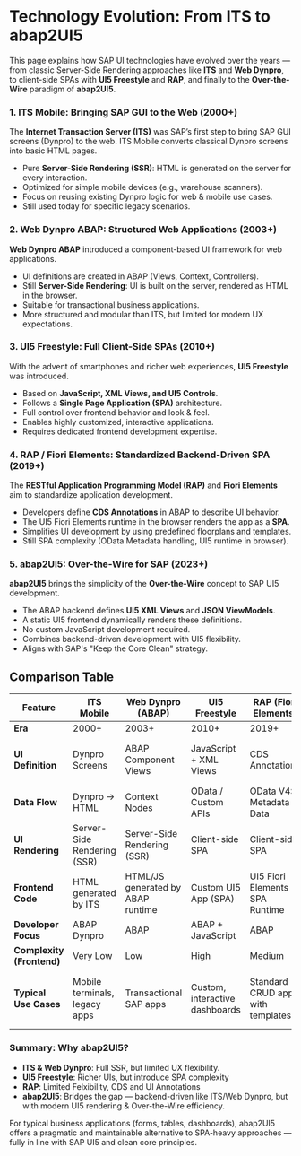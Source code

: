 # Technology Evolution: From ITS to abap2UI5

This page explains how SAP UI technologies have evolved over the years — from classic Server-Side Rendering approaches like **ITS** and **Web Dynpro**, to client-side SPAs with **UI5 Freestyle** and **RAP**, and finally to the **Over-the-Wire** paradigm of **abap2UI5**.

### 1. ITS Mobile: Bringing SAP GUI to the Web (2000+)
The **Internet Transaction Server (ITS)** was SAP’s first step to bring SAP GUI screens (Dynpro) to the web. ITS Mobile converts classical Dynpro screens into basic HTML pages.

- Pure **Server-Side Rendering (SSR)**: HTML is generated on the server for every interaction.
- Optimized for simple mobile devices (e.g., warehouse scanners).
- Focus on reusing existing Dynpro logic for web & mobile use cases.
- Still used today for specific legacy scenarios.

### 2. Web Dynpro ABAP: Structured Web Applications (2003+)
**Web Dynpro ABAP** introduced a component-based UI framework for web applications.

- UI definitions are created in ABAP (Views, Context, Controllers).
- Still **Server-Side Rendering**: UI is built on the server, rendered as HTML in the browser.
- Suitable for transactional business applications.
- More structured and modular than ITS, but limited for modern UX expectations.

### 3. UI5 Freestyle: Full Client-Side SPAs (2010+)
With the advent of smartphones and richer web experiences, **UI5 Freestyle** was introduced.

- Based on **JavaScript, XML Views, and UI5 Controls**.
- Follows a **Single Page Application (SPA)** architecture.
- Full control over frontend behavior and look & feel.
- Enables highly customized, interactive applications.
- Requires dedicated frontend development expertise.

### 4. RAP / Fiori Elements: Standardized Backend-Driven SPA (2019+)
The **RESTful Application Programming Model (RAP)** and **Fiori Elements** aim to standardize application development.

- Developers define **CDS Annotations** in ABAP to describe UI behavior.
- The UI5 Fiori Elements runtime in the browser renders the app as a **SPA**.
- Simplifies UI development by using predefined floorplans and templates.
- Still SPA complexity (OData Metadata handling, UI5 runtime in browser).

### 5. abap2UI5: Over-the-Wire for SAP (2023+)
**abap2UI5** brings the simplicity of the **Over-the-Wire** concept to SAP UI5 development.

- The ABAP backend defines **UI5 XML Views** and **JSON ViewModels**.
- A static UI5 frontend dynamically renders these definitions.
- No custom JavaScript development required.
- Combines backend-driven development with UI5 flexibility.
- Aligns with SAP's "Keep the Core Clean" strategy.

## Comparison Table

| Feature | ITS Mobile | Web Dynpro (ABAP) | UI5 Freestyle | RAP (Fiori Elements) | abap2UI5 |
|----------|------------|------------------|---------------|---------------------|----------|
| **Era** | 2000+ | 2003+ | 2010+ | 2019+ | 2023+ |
| **UI Definition** | Dynpro Screens | ABAP Component Views | JavaScript + XML Views | CDS Annotations | ABAP Class (XML View & JSON ViewModel) |
| **Data Flow** | Dynpro → HTML | Context Nodes | OData / Custom APIs | OData V4: Metadata & Data | View + ViewModel via JSON |
| **UI Rendering** | Server-Side Rendering (SSR) | Server-Side Rendering (SSR) | Client-side SPA | Client-side SPA | Over-the-Wire |
| **Frontend Code** | HTML generated by ITS | HTML/JS generated by ABAP runtime | Custom UI5 App (SPA) | UI5 Fiori Elements SPA Runtime | Static generic UI5 Shell |
| **Developer Focus** | ABAP Dynpro | ABAP | ABAP + JavaScript | ABAP | ABAP only |
| **Complexity (Frontend)** | Very Low | Low | High | Medium | Very Low |
| **Typical Use Cases** | Mobile terminals, legacy apps | Transactional SAP apps | Custom, interactive dashboards | Standard CRUD apps with templates | CRUD-heavy apps, forms, dashboards |

### Summary: Why abap2UI5?

- **ITS & Web Dynpro**: Full SSR, but limited UX flexibility.
- **UI5 Freestyle**: Richer UIs, but introduce SPA complexity
- **RAP**: Limited Felxibility, CDS and UI Annotations
- **abap2UI5**: Bridges the gap — backend-driven like ITS/Web Dynpro, but with modern UI5 rendering & Over-the-Wire efficiency.

For typical business applications (forms, tables, dashboards), abap2UI5 offers a pragmatic and maintainable alternative to SPA-heavy approaches — fully in line with SAP UI5 and clean core principles.
